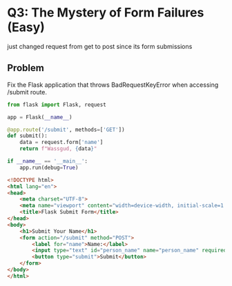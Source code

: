 
# Q3: The Mystery of Form Failures (Easy)
just changed request from get to post since its form submissions

## Problem

Fix the Flask application that throws BadRequestKeyError when accessing /submit route.

```python
from flask import Flask, request

app = Flask(__name__)

@app.route('/submit', methods=['GET'])
def submit():
    data = request.form['name']
    return f"Wassgud, {data}"

if __name__ == '__main__':
    app.run(debug=True)
```

```html
<!DOCTYPE html>
<html lang="en">
<head>
    <meta charset="UTF-8">
    <meta name="viewport" content="width=device-width, initial-scale=1.0">
    <title>Flask Submit Form</title>
</head>
<body>
    <h1>Submit Your Name</h1>
    <form action="/submit" method="POST">
        <label for="name">Name:</label>
        <input type="text" id="person_name" name="person_name" required>
        <button type="submit">Submit</button>
    </form>
</body>
</html> 
```
